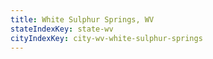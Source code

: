 ```yaml
---
title: White Sulphur Springs, WV
stateIndexKey: state-wv
cityIndexKey: city-wv-white-sulphur-springs
---
```

